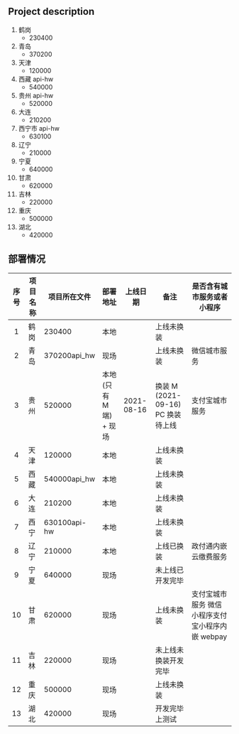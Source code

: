 ## Project description

1. 鹤岗
   - 230400
2. 青岛
   - 370200
3. 天津
   - 120000
4. 西藏 api-hw
   - 540000
5. 贵州 api-hw
   - 520000
6. 大连
   - 210200
7. 西宁市 api-hw
   - 630100
8. 辽宁
   - 210000
9. 宁夏
   - 640000
10. 甘肃
    - 620000
11. 吉林
    - 220000
12. 重庆
    - 500000
13. 湖北
    - 420000

## 部署情况

| 序号 | 项目名称 | 项目所在文件 | 部署地址               | 上线日期   | 备注                                     | 是否含有城市服务或者小程序                       |
| :--: | -------- | ------------ | ---------------------- | ---------- | ---------------------------------------- | ------------------------------------------------ |
|  1   | 鹤岗     | 230400       | 本地                   |            | 上线未换装                               |
|  2   | 青岛     | 370200api_hw | 现场                   |            | 上线未换装                               | 微信城市服务                                     |
|  3   | 贵州     | 520000       | 本地(只有 M 端) + 现场 | 2021-08-16 | 换装 M (2021-09-16) <br /> PC 换装待上线 | 支付宝城市服务                                   |
|  4   | 天津     | 120000       | 本地                   |            | 上线未换装                               |
|  5   | 西藏     | 540000api_hw | 本地                   |            | 上线未换装                               |
|  6   | 大连     | 210200       | 本地                   |            | 上线未换装                               |
|  7   | 西宁     | 630100api-hw | 本地                   |            | 上线未换装                               |
|  8   | 辽宁     | 210000       | 本地                   |            | 上线已换装                               | 政付通内嵌云缴费服务                             |
|  9   | 宁夏     | 640000       | 现场                   |            | 未上线已开发完毕                         |
|  10  | 甘肃     | 620000       | 现场                   |            | 上线未换装                               | 支付宝城市服务 微信小程序支付宝小程序内嵌 webpay |
|  11  | 吉林     | 220000       | 现场                   |            | 未上线未换装开发完毕                     |
|  12  | 重庆     | 500000       | 现场                   |            | 上线未换装                               |                                                  |
|  13  | 湖北     | 420000       | 现场                   |            | 开发完毕上测试                           |
